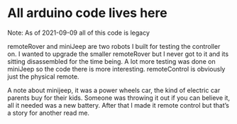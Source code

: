# All arduino code lives here
Note: As of 2021-09-09 all of this code is legacy

remoteRover and miniJeep are two robots I built for testing the controller on. I wanted to upgrade the smaller remoteRover but I never got to it and its sitting disassembled for the time being. A lot more testing was done on miniJeep so the code there is more interesting. remoteControl is obviously just the physical remote.

A note about minijeep, it was a power wheels car, the kind of electric car parents buy for their kids. Someone was throwing it out if you can believe it, all it needed was a new battery. After that I made it remote control but that’s a story for another read me.

